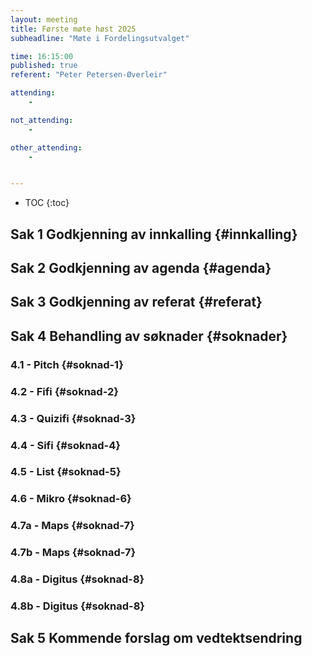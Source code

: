 ```yaml
---
layout: meeting
title: Første møte høst 2025
subheadline: "Møte i Fordelingsutvalget"

time: 16:15:00
published: true
referent: "Peter Petersen-Øverleir"

attending:
    - 

not_attending:
    -

other_attending:
    -


---
```


* TOC
{:toc}


## Sak 1 Godkjenning av innkalling {#innkalling}
## Sak 2 Godkjenning av agenda {#agenda}
## Sak 3 Godkjenning av referat {#referat}
## Sak 4 Behandling av søknader {#soknader}
### 4.1 - Pitch {#soknad-1}
### 4.2 - Fifi {#soknad-2}
### 4.3 - Quizifi {#soknad-3}
### 4.4 - Sifi {#soknad-4}
### 4.5 - List {#soknad-5}
### 4.6 - Mikro {#soknad-6}
### 4.7a - Maps {#soknad-7}
### 4.7b - Maps {#soknad-7}
### 4.8a - Digitus {#soknad-8}
### 4.8b - Digitus {#soknad-8}
## Sak 5 Kommende forslag om vedtektsendring
